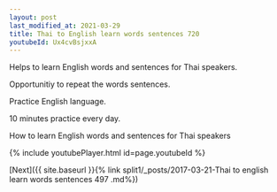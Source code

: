 ```yaml
---
layout: post
last_modified_at: 2021-03-29
title: Thai to English learn words sentences 720 
youtubeId: Ux4cvBsjxxA
---
```

 
 
Helps to learn English words and sentences for Thai speakers.

Opportunitiy to repeat the words sentences. 

Practice English language. 
 
10 minutes practice every day. 
 
How to learn English words and sentences for Thai speakers 
 
{% include youtubePlayer.html id=page.youtubeId %}
 
 
[Next]({{ site.baseurl }}{% link  split1/_posts/2017-03-21-Thai to english learn words sentences 497 .md%})
 
